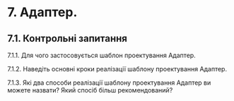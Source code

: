 # 7. Адаптер.

## 7.1.	Контрольні запитання

7.1.1.	Для чого застосовується шаблон проектування Адаптер.

7.1.2.	Наведіть основні кроки реалізації шаблону проектування Адаптер.

7.1.3.	Які два способи реалізації шаблону проектування Адаптер ви можете назвати? Який спосіб більш рекомендований?




